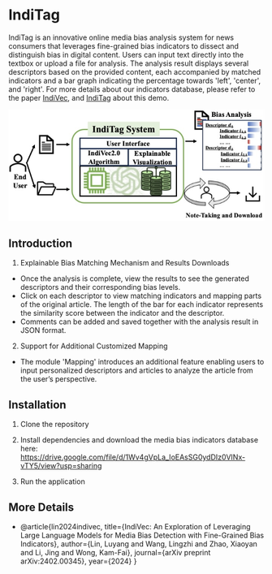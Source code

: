 # IndiTag

IndiTag is an innovative online media bias analysis system for news consumers that leverages fine-grained bias indicators to dissect and distinguish bias in digital content. 
Users can input text directly into the textbox or upload a file for analysis. The analysis result displays several descriptors based on the provided content, each accompanied by matched indicators and a bar graph indicating the percentage towards 'left', 'center', and 'right'.
For more details about our indicators database, please refer to the paper [IndiVec](https://arxiv.org/abs/2402.00345), and [IndiTag](https://arxiv.org/abs/2403.13446) about this demo.

![System Image](IndiTag/static/system_functionality.jpg)


## Introduction
1. Explainable Bias Matching Mechanism and Results Downloads
- Once the analysis is complete, view the results to see the generated descriptors and their corresponding bias levels.
- Click on each descriptor to view matching indicators and mapping parts of the original article. The length of the bar for each indicator represents the similarity score between the indicator and the descriptor.
- Comments can be added and saved together with the analysis result in JSON format.
2. Support for Additional Customized Mapping
- The module 'Mapping' introduces an additional feature enabling users to input personalized descriptors and articles to analyze the article from the user’s perspective.


## Installation

1. Clone the repository

2. Install dependencies and download the media bias indicators database here:
 https://drive.google.com/file/d/1Wv4gVpLa_IoEAsSG0ydDIz0VINx-vTY5/view?usp=sharing

3. Run the application

## More Details
- @article{lin2024indivec,
  title={IndiVec: An Exploration of Leveraging Large Language Models for Media Bias Detection with Fine-Grained Bias Indicators},
  author={Lin, Luyang and Wang, Lingzhi and Zhao, Xiaoyan and Li, Jing and Wong, Kam-Fai},
  journal={arXiv preprint arXiv:2402.00345},
  year={2024}
}

